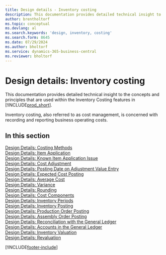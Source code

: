 ```yaml
---
title: Design details - Inventory costing
description: This documentation provides detailed technical insight to the concepts and principles that are used within the Inventory Costing features in Business Central.
author: brentholtorf
ms.topic: conceptual
ms.devlang: al
ms.search.keywords: 'design, inventory, costing'
ms.search.form: 8645
ms.date: 07/29/2024
ms.author: bholtorf
ms.service: dynamics-365-business-central
ms.reviewer: bholtorf
---
```


# Design details: Inventory costing

This documentation provides detailed technical insight to the concepts and principles that are used within the Inventory Costing features in [!INCLUDE[prod_short](includes/prod_short.md)].  

Inventory costing, also referred to as cost management, is concerned with recording and reporting business operating costs.  

## In this section

[Design Details: Costing Methods](design-details-costing-methods.md)  
[Design Details: Item Application](design-details-item-application.md)  
[Design Details: Known Item Application Issue](design-details-inventory-zero-level-open-item-ledger-entries.md)  
[Design Details: Cost Adjustment](design-details-cost-adjustment.md)  
[Design Details: Posting Date on Adjustment Value Entry](design-details-inventory-adjustment-value-entry-posting-date.md)  
[Design Details: Expected Cost Posting](design-details-expected-cost-posting.md)  
[Design Details: Average Cost](design-details-average-cost.md)  
[Design Details: Variance](design-details-variance.md)  
[Design Details: Rounding](design-details-rounding.md)  
[Design Details: Cost Components](design-details-cost-components.md)  
[Design Details: Inventory Periods](design-details-inventory-periods.md)  
[Design Details: Inventory Posting](design-details-inventory-posting.md)  
[Design Details: Production Order Posting](design-details-production-order-posting.md)  
[Design Details: Assembly Order Posting](design-details-assembly-order-posting.md)  
[Design Details: Reconciliation with the General Ledger](design-details-reconciliation-with-the-general-ledger.md)  
[Design Details: Accounts in the General Ledger](design-details-accounts-in-the-general-ledger.md)  
[Design Details: Inventory Valuation](design-details-inventory-valuation.md)  
[Design Details: Revaluation](design-details-revaluation.md)


[!INCLUDE[footer-include](includes/footer-banner.md)]